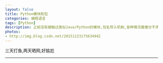 ```yaml
---
layout: false
title: Python模块和包
categories: 编程语言
tags: [Python]
description: 之前没有接触过类似Java/Python的模块,包名导入机制,各种情况傻傻分不清.在此理清概念
photos:
- http://img.blog.csdn.net/20151123175634942
---
```


三天打鱼,两天晒网,好尴尬

---

<!--more-->
